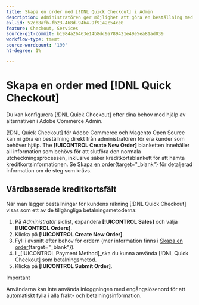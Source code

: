 ```yaml
---
title: Skapa en order med [!DNL Quick Checkout] i Admin
description: Administratören ger möjlighet att göra en beställning med [!DNL Quick Checkout] direkt från administratören av en handlare för kunder som behöver hjälp.
exl-id: 52cb8afb-fb23-468d-94b4-9f9142c54ce0
feature: Checkout, Services
source-git-commit: b1984a26463e14b8dc9a789421e49e5ea81ad039
workflow-type: tm+mt
source-wordcount: '190'
ht-degree: 1%

---
```


# Skapa en order med [!DNL Quick Checkout]

Du kan konfigurera [!DNL Quick Checkout] efter dina behov med hjälp av alternativen i Adobe Commerce Admin.

[!DNL Quick Checkout] för Adobe Commerce och Magento Open Source kan ni göra en beställning direkt från administratören för era kunder som behöver hjälp. The **[!UICONTROL Create New Order]** blanketten innehåller all information som behövs för att slutföra den normala utcheckningsprocessen, inklusive säker kreditkortsblankett för att hämta kreditkortsinformationen. Se [Skapa en order](https://docs.magento.com/user-guide/customers/customer-account-create-order.html){target="_blank"} för detaljerad information om de steg som krävs.

## Värdbaserade kreditkortsfält

När man lägger beställningar för kundens räkning [!DNL Quick Checkout] visas som ett av de tillgängliga betalningsmetoderna:

1. På _Administratör_ sidlist, expandera **[!UICONTROL Sales]** och välja **[!UICONTROL Orders]**.
1. Klicka på **[!UICONTROL Create New Order]**.
1. Fyll i avsnitt efter behov för ordern (mer information finns i [Skapa en order](https://docs.magento.com/user-guide/customers/customer-account-create-order.html){target="_blank"}).
1. I _[!UICONTROL Payment Method]_ska du kunna använda [!DNL Quick Checkout] som betalningsmetod.
1. Klicka på **[!UICONTROL Submit Order]**.

>[!IMPORTANT]
>
> Användarna kan inte använda inloggningen med engångslösenord för att automatiskt fylla i alla frakt- och betalningsinformation.
